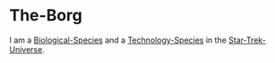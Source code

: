 # The-Borg

I am a [Biological-Species](40000022.md) and a [Technology-Species](16000002.md) in the [Star-Trek-Universe](200030103.md).